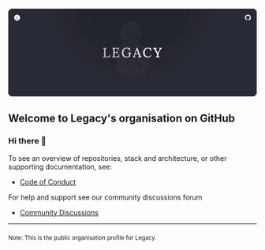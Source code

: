 ![Welcome to the Legacy Github](https://raw.githubusercontent.com/TheLegacyNetwork/.github/main/profile/legacy-github.png)

## Welcome to Legacy's organisation on GitHub

### Hi there 👋

To see an overview of repositories, stack and architecture, or other supporting documentation, see:

- [Code of Conduct](https://github.com/TheLegacyNetwork/.github/blob/main/CODE_OF_CONDUCT.md)

For help and support see our community discussions forum
- [Community Discussions](https://github.com/TheLegacyNetwork/community/discussions)

---

<sub>Note: This is the public organisation profile for Legacy.</sub>
